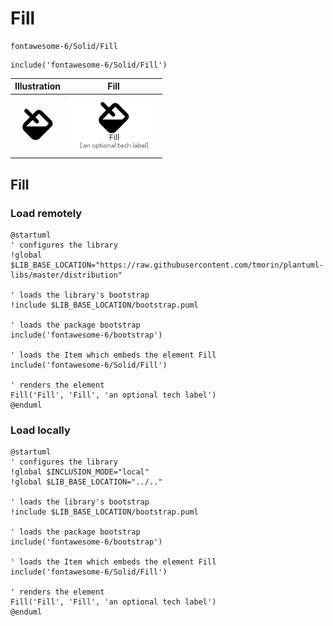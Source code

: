 # Fill


```text
fontawesome-6/Solid/Fill
```

```text
include('fontawesome-6/Solid/Fill')
```



| Illustration | Fill |
| :---: | :---: |
| ![illustration for Illustration](../../fontawesome-6/Solid/Fill.png) | ![illustration for Fill](../../fontawesome-6/Solid/Fill.Local.png) |




## Fill

### Load remotely
```plantuml
@startuml
' configures the library
!global $LIB_BASE_LOCATION="https://raw.githubusercontent.com/tmorin/plantuml-libs/master/distribution"

' loads the library's bootstrap
!include $LIB_BASE_LOCATION/bootstrap.puml

' loads the package bootstrap
include('fontawesome-6/bootstrap')

' loads the Item which embeds the element Fill
include('fontawesome-6/Solid/Fill')

' renders the element
Fill('Fill', 'Fill', 'an optional tech label')
@enduml
```

### Load locally
```plantuml
@startuml
' configures the library
!global $INCLUSION_MODE="local"
!global $LIB_BASE_LOCATION="../.."

' loads the library's bootstrap
!include $LIB_BASE_LOCATION/bootstrap.puml

' loads the package bootstrap
include('fontawesome-6/bootstrap')

' loads the Item which embeds the element Fill
include('fontawesome-6/Solid/Fill')

' renders the element
Fill('Fill', 'Fill', 'an optional tech label')
@enduml
```

